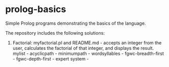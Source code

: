 # prolog-basics
Simple Prolog programs demonstrating the basics of the language.

The repository includes the following solutions:

1. Factorial: myfactorial.pl and README.md - accepts an integer from the user, calculates the factorial of that integer, and displays the result.
mylist -
acyclicpath -
minimumpath -
wordsyllables -
fgwc-breadth-first -
fgwc-depth-first -
expert system - 
